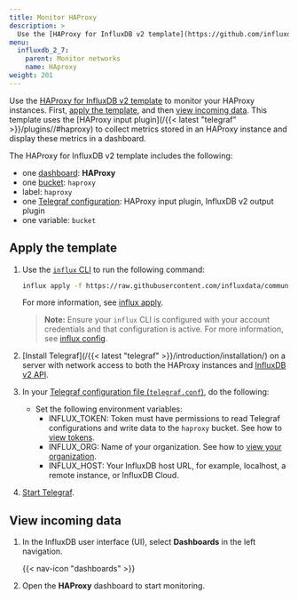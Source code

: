 ```yaml
---
title: Monitor HAProxy
description: >
  Use the [HAProxy for InfluxDB v2 template](https://github.com/influxdata/community-templates/tree/master/haproxy) to monitor your HAProxy instance.
menu:
  influxdb_2_7:
    parent: Monitor networks
    name: HAproxy
weight: 201
---
```


Use the [HAProxy for InfluxDB v2 template](https://github.com/influxdata/community-templates/tree/master/haproxy) to monitor your HAProxy instances. First, [apply the template](#apply-the-template), and then [view incoming data](#view-incoming-data).
This template uses the [HAProxy input plugin](/{{< latest "telegraf" >}}/plugins//#haproxy) to collect metrics stored in an HAProxy instance and display these metrics in a dashboard.

The HAProxy for InfluxDB v2 template includes the following:

- one [dashboard](/influxdb/v2.7/reference/glossary/#dashboard): **HAProxy**
- one [bucket](/influxdb/v2.7/reference/glossary/#bucket): `haproxy`
- label: `haproxy`
- one [Telegraf configuration](/influxdb/v2.7/telegraf-configs/): HAProxy input plugin, InfluxDB v2 output plugin
- one variable: `bucket`

## Apply the template

1. Use the [`influx` CLI](/influxdb/v2.7/reference/cli/influx/) to run the following command:

    ```sh
    influx apply -f https://raw.githubusercontent.com/influxdata/community-templates/master/haproxy/haproxy.yml
    ```
    For more information, see [influx apply](/influxdb/v2.7/reference/cli/influx/apply/).

    > **Note:** Ensure your `influx` CLI is configured with your account credentials and that configuration is active. For more information, see [influx config](/influxdb/v2.7/reference/cli/influx/config/).

2. [Install Telegraf](/{{< latest "telegraf" >}}/introduction/installation/) on a server with network access to both the HAProxy instances and [InfluxDB v2 API](/influxdb/v2.7/reference/api/).
3. In your [Telegraf configuration file (`telegraf.conf`)](/influxdb/v2.7/telegraf-configs/), do the following:
    - Set the following environment variables:
      - INFLUX_TOKEN: Token must have permissions to read Telegraf configurations and write data to the `haproxy` bucket. See how to [view tokens](/influxdb/v2.7/security/tokens/view-tokens/).
      - INFLUX_ORG: Name of your organization. See how to [view your organization](/influxdb/v2.7/organizations/view-orgs/).
      - INFLUX_HOST: Your InfluxDB host URL, for example, localhost, a remote instance, or InfluxDB Cloud.

4. [Start Telegraf](/influxdb/v2.7/write-data/no-code/use-telegraf/auto-config/#start-telegraf).

## View incoming data

1. In the InfluxDB user interface (UI), select **Dashboards** in the left navigation.

    {{< nav-icon "dashboards" >}}
    
2. Open the **HAProxy** dashboard to start monitoring.
